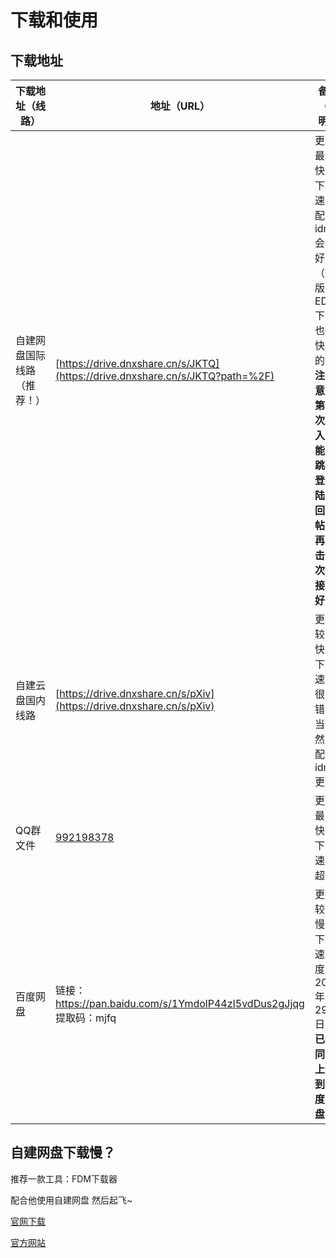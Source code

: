 # 下载和使用

## 下载地址

| **下载地址（线路）**       | **地址（URL）**                                              | **备注（说明）**                                             |
| -------------------------- | ------------------------------------------------------------ | ------------------------------------------------------------ |
| 自建网盘国际线路（推荐！） | [https://drive.dnxshare.cn/s/JKTQ](https://drive.dnxshare.cn/s/JKTQ?path=%2F) | 更新最快，下载速度配合idm会更好（新版EDGE下载也挺快的） **注意：第一次进入可能会跳转登陆，回到帖子再点击一次链接就好了** |
| 自建云盘国内线路           | [https://drive.dnxshare.cn/s/pXiv](https://drive.dnxshare.cn/s/pXiv) | 更新较快，下载速度很不错，当然，配合idm更好                  |
| QQ群文件                   | [992198378](https://jq.qq.com/?_wv=1027&k=h5ATVnpf)          | 更新最快，下载速度超快                                       |
| 百度网盘                   | 链接：https://pan.baidu.com/s/1YmdolP44zI5vdDus2gJjqg 提取码：mjfq | 更新较慢，下载速度...... 2021年1月29日：**已经同步上传到百度网盘** |

## 自建网盘下载慢？

推荐一款工具：FDM下载器

配合他使用自建网盘 然后起飞~

<a href="https://dn3.freedownloadmanager.org/6/latest/fdm_x64_setup.exe" target="_blank">官网下载</a>

<a href="https://www.freedownloadmanager.org/zh/" target="_blank">官方网站</a>